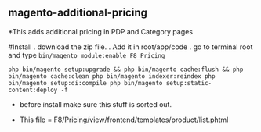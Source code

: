 ## magento-additional-pricing
*This adds additional pricing in PDP and Category pages

#Install
. download the zip file.
. Add it in root/app/code
. go to terminal root and type 
`bin/magento module:enable F8_Pricing`

`php bin/magento setup:upgrade && php bin/magento cache:flush && php bin/magento cache:clean
php bin/magento indexer:reindex
php bin/magento setup:di:compile
php bin/magento setup:static-content:deploy -f
`

* before install make sure this stuff is sorted out.
<!-- 
Please create the following 2 attributes in the products page in the apache_child_terminate
price_per_m2 = you can set it to text field if this is gonna be just to show the price.
category_m2_price = make this attribute a yes/no enable/disbale attribute  
-->



 <!-- 
 This code to be added in this file in the theme or 
 extend it in the them and add this code 
 above the getPrice function to call the 
 second price in the category .

 After adding this code remove this file in this module
 -->
* This file = F8/Pricing/view/frontend/templates/product/list.phtml
